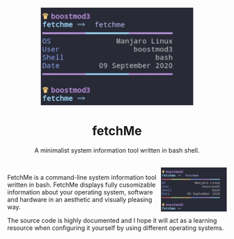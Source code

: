 <p align="center"><img src="https://github.com/nolimitcarter/fetchme/blob/master/pics/image1.jpg" width="350px"></p>

<h1 align="center">fetchMe</h1>

<p align="center">A minimalist system information tool written in bash shell.</p><br>

<img src="https://github.com/nolimitcarter/fetchme/blob/master/pics/image0.jpg" width="30%" align="right">

FetchMe is a command-line system information tool written
in bash. FetchMe displays fully cusomizable information 
about your operating system, software and hardware in an 
aesthetic and visually pleasing way.

The source code is highly documented and I hope it will
act as a learning resource when configuring it yourself
by using different operating systems.

